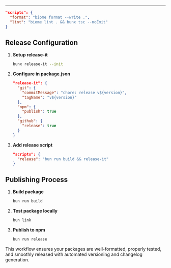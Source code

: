 ---
   ```json
   "scripts": {
     "format": "biome format --write .",
     "lint": "biome lint . && bunx tsc --noEmit"
   }
   ```

## Release Configuration

1. **Setup release-it**
   ```bash
   bunx release-it --init
   ```

2. **Configure in package.json**
   ```json
   "release-it": {
     "git": {
       "commitMessage": "chore: release v${version}",
       "tagName": "v${version}"
     },
     "npm": {
       "publish": true
     },
     "github": {
       "release": true
     }
   }
   ```

3. **Add release script**
   ```json
   "scripts": {
     "release": "bun run build && release-it"
   }
   ```

## Publishing Process

1. **Build package**
   ```bash
   bun run build
   ```

2. **Test package locally**
   ```bash
   bun link
   ```

3. **Publish to npm**
   ```bash
   bun run release
   ```

This workflow ensures your packages are well-formatted, properly tested, and smoothly released with automated versioning and changelog generation.